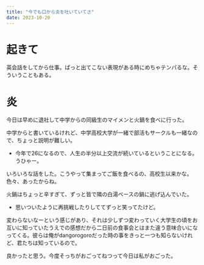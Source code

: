 ```yaml
---
title: "今でも口から炎を吐いていてさ"
date: 2023-10-20
---
```



# 起きて
英会話をしてから仕事。ぱっと出てこない表現がある時にめちゃテンパるな。そういうこともある。


# 炎
今日は早めに退社して中学からの同級生のマイメンと火鍋を食べに行った。

中学からと書いているけれど、中学高校大学が一緒で部活もサークルも一緒なので、ちょっと説明が難しい。
- 今年で26になるので、人生の半分以上交流が続いているということになる。うひゃー。

いろいろな話をした。こうやって集まってご飯を食べるの、高校生以来かな。色々、あったからね。

火鍋はちょっと辛すぎて、ずっと皆で隣の白湯ベースの鍋に逃げ込んでいた。
- 思いついたように再挑戦したりしててずっと笑ってたけど。

変わらないなーという感じがあり、それは少しずつ変わっていく大学生の頃をお互いに知っていたうえでの感想だから二日前の食事会とはまた違う意味合いになってくる。彼らは俺がdangorogoroだった時の事をきっと一つも知らないけれど、君たちは知っているので。


良かったと思う。今度そっちがおごってねつって今日は私がおごった。